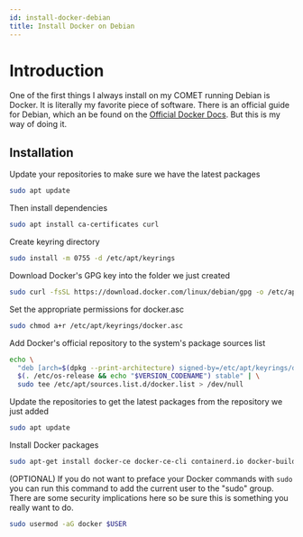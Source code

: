 ```yaml
---
id: install-docker-debian
title: Install Docker on Debian
---
```


# Introduction
One of the first things I always install on my COMET running Debian is Docker. It is literally my favorite piece of software. There is an official guide for Debian, which an be found on the [Official Docker Docs](https://docs.docker.com/engine/install/debian/). But this is my way of doing it.

## Installation

Update your repositories to make sure we have the latest packages
```bash
sudo apt update
```

Then install dependencies
```bash
sudo apt install ca-certificates curl
```

Create keyring directory
```bash
sudo install -m 0755 -d /etc/apt/keyrings
```

Download Docker's GPG key into the folder we just created
```bash
sudo curl -fsSL https://download.docker.com/linux/debian/gpg -o /etc/apt/keyrings/docker.asc
```

Set the appropriate permissions for docker.asc
```bash
sudo chmod a+r /etc/apt/keyrings/docker.asc
```

Add Docker's official repository to the system's package sources list
```bash
echo \
  "deb [arch=$(dpkg --print-architecture) signed-by=/etc/apt/keyrings/docker.asc] https://download.docker.com/linux/debian \
  $(. /etc/os-release && echo "$VERSION_CODENAME") stable" | \
  sudo tee /etc/apt/sources.list.d/docker.list > /dev/null
```

Update the repositories to get the latest packages from the repository we just added
```bash
sudo apt update
```

Install Docker packages
```bash
sudo apt-get install docker-ce docker-ce-cli containerd.io docker-buildx-plugin docker-compose-plugin
```

(OPTIONAL) If you do not want to preface your Docker commands with `sudo` you can run this command to add the current user to the "sudo" group. There are some security implications here so be sure this is something you really want to do.
```bash
sudo usermod -aG docker $USER
```